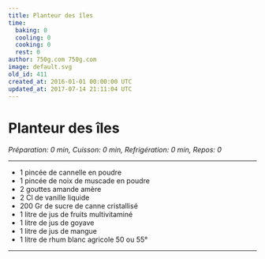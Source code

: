```yaml
---
title: Planteur des îles
time:
  baking: 0
  cooling: 0
  cooking: 0
  rest: 0
author: 750g.com 750g.com
image: default.svg
old_id: 411
created_at: 2016-01-01 00:00:00 UTC
updated_at: 2017-07-14 21:11:04 UTC
---
```


# Planteur des îles

_Préparation: 0 min, Cuisson: 0 min, Refrigération: 0 min, Repos: 0_

---

- 1 pincée de cannelle en poudre
- 1 pincée de noix de muscade en poudre
- 2 gouttes amande amère
- 2 Cl de vanille liquide
- 200 Gr de sucre de canne cristallisé
- 1 litre de jus de fruits multivitaminé
- 1 litre de jus de goyave
- 1 litre de jus de mangue
- 1 litre de rhum blanc agricole 50 ou 55°

---
